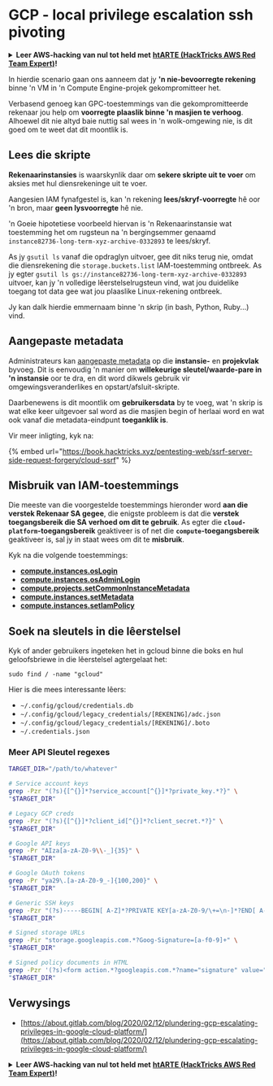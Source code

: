 # GCP - local privilege escalation ssh pivoting

<details>

<summary><strong>Leer AWS-hacking van nul tot held met</strong> <a href="https://training.hacktricks.xyz/courses/arte"><strong>htARTE (HackTricks AWS Red Team Expert)</strong></a><strong>!</strong></summary>

Ander maniere om HackTricks te ondersteun:

* As jy wil sien dat jou **maatskappy geadverteer word in HackTricks** of **HackTricks aflaai in PDF-formaat**, kyk na die [**SUBSCRIPTION PLANS**](https://github.com/sponsors/carlospolop)!
* Kry die [**amptelike PEASS & HackTricks swag**](https://peass.creator-spring.com)
* Ontdek [**The PEASS Family**](https://opensea.io/collection/the-peass-family), ons versameling eksklusiewe [**NFTs**](https://opensea.io/collection/the-peass-family)
* **Sluit aan by die** 💬 [**Discord-groep**](https://discord.gg/hRep4RUj7f) of die [**telegram-groep**](https://t.me/peass) of **volg** my op **Twitter** 🐦 [**@carlospolopm**](https://twitter.com/carlospolopm)**.**
* **Deel jou hacking-truuks deur PR's in te dien by die** [**HackTricks**](https://github.com/carlospolop/hacktricks) en [**HackTricks Cloud**](https://github.com/carlospolop/hacktricks-cloud) github-repos.

</details>

In hierdie scenario gaan ons aanneem dat jy **'n nie-bevoorregte rekening** binne 'n VM in 'n Compute Engine-projek gekompromitteer het.

Verbasend genoeg kan GPC-toestemmings van die gekompromitteerde rekenaar jou help om **voorregte plaaslik binne 'n masjien te verhoog**. Alhoewel dit nie altyd baie nuttig sal wees in 'n wolk-omgewing nie, is dit goed om te weet dat dit moontlik is.

## Lees die skripte <a href="#follow-the-scripts" id="follow-the-scripts"></a>

**Rekenaarinstansies** is waarskynlik daar om **sekere skripte uit te voer** om aksies met hul diensrekeninge uit te voer.

Aangesien IAM fynafgestel is, kan 'n rekening **lees/skryf-voorregte** hê oor 'n bron, maar **geen lysvoorregte** hê nie.

'n Goeie hipotetiese voorbeeld hiervan is 'n Rekenaarinstansie wat toestemming het om rugsteun na 'n bergingsemmer genaamd `instance82736-long-term-xyz-archive-0332893` te lees/skryf.

As jy `gsutil ls` vanaf die opdraglyn uitvoer, gee dit niks terug nie, omdat die diensrekening die `storage.buckets.list` IAM-toestemming ontbreek. As jy egter `gsutil ls gs://instance82736-long-term-xyz-archive-0332893` uitvoer, kan jy 'n volledige lêerstelselrugsteun vind, wat jou duidelike toegang tot data gee wat jou plaaslike Linux-rekening ontbreek.

Jy kan dalk hierdie emmernaam binne 'n skrip (in bash, Python, Ruby...) vind.

## Aangepaste metadata

Administrateurs kan [aangepaste metadata](https://cloud.google.com/compute/docs/storing-retrieving-metadata#custom) op die **instansie-** en **projekvlak** byvoeg. Dit is eenvoudig 'n manier om **willekeurige sleutel/waarde-pare in 'n instansie** oor te dra, en dit word dikwels gebruik vir omgewingsveranderlikes en opstart/afsluit-skripte.

Daarbenewens is dit moontlik om **gebruikersdata** by te voeg, wat 'n skrip is wat elke keer uitgevoer sal word as die masjien begin of herlaai word en wat ook vanaf die metadata-eindpunt **toeganklik is**.

Vir meer inligting, kyk na:

{% embed url="https://book.hacktricks.xyz/pentesting-web/ssrf-server-side-request-forgery/cloud-ssrf" %}

## **Misbruik van IAM-toestemmings**

Die meeste van die voorgestelde toestemmings hieronder word **aan die verstek Rekenaar SA gegee**, die enigste probleem is dat die **verstek toegangsbereik die SA verhoed om dit te gebruik**. As egter die **`cloud-platform`-toegangsbereik** geaktiveer is of net die **`compute`-toegangsbereik** geaktiveer is, sal jy in staat wees om dit te **misbruik**.

Kyk na die volgende toestemmings:

* [**compute.instances.osLogin**](gcp-compute-privesc/#compute.instances.oslogin)
* [**compute.instances.osAdminLogin**](gcp-compute-privesc/#compute.instances.osadminlogin)
* [**compute.projects.setCommonInstanceMetadata**](gcp-compute-privesc/#compute.projects.setcommoninstancemetadata)
* [**compute.instances.setMetadata**](gcp-compute-privesc/#compute.instances.setmetadata)
* [**compute.instances.setIamPolicy**](gcp-compute-privesc/#compute.instances.setiampolicy)

## Soek na sleutels in die lêerstelsel

Kyk of ander gebruikers ingeteken het in gcloud binne die boks en hul geloofsbriewe in die lêerstelsel agtergelaat het:

```
sudo find / -name "gcloud"
```

Hier is die mees interessante lêers:

* `~/.config/gcloud/credentials.db`
* `~/.config/gcloud/legacy_credentials/[REKENING]/adc.json`
* `~/.config/gcloud/legacy_credentials/[REKENING]/.boto`
* `~/.credentials.json`

### Meer API Sleutel regexes

```bash
TARGET_DIR="/path/to/whatever"

# Service account keys
grep -Pzr "(?s){[^{}]*?service_account[^{}]*?private_key.*?}" \
"$TARGET_DIR"

# Legacy GCP creds
grep -Pzr "(?s){[^{}]*?client_id[^{}]*?client_secret.*?}" \
"$TARGET_DIR"

# Google API keys
grep -Pr "AIza[a-zA-Z0-9\\-_]{35}" \
"$TARGET_DIR"

# Google OAuth tokens
grep -Pr "ya29\.[a-zA-Z0-9_-]{100,200}" \
"$TARGET_DIR"

# Generic SSH keys
grep -Pzr "(?s)-----BEGIN[ A-Z]*?PRIVATE KEY[a-zA-Z0-9/\+=\n-]*?END[ A-Z]*?PRIVATE KEY-----" \
"$TARGET_DIR"

# Signed storage URLs
grep -Pir "storage.googleapis.com.*?Goog-Signature=[a-f0-9]+" \
"$TARGET_DIR"

# Signed policy documents in HTML
grep -Pzr '(?s)<form action.*?googleapis.com.*?name="signature" value=".*?">' \
"$TARGET_DIR"
```

## Verwysings

* [https://about.gitlab.com/blog/2020/02/12/plundering-gcp-escalating-privileges-in-google-cloud-platform/](https://about.gitlab.com/blog/2020/02/12/plundering-gcp-escalating-privileges-in-google-cloud-platform/)

<details>

<summary><strong>Leer AWS-hacking van nul tot held met</strong> <a href="https://training.hacktricks.xyz/courses/arte"><strong>htARTE (HackTricks AWS Red Team Expert)</strong></a><strong>!</strong></summary>

Ander maniere om HackTricks te ondersteun:

* As jy jou **maatskappy geadverteer wil sien in HackTricks** of **HackTricks in PDF wil aflaai**, kyk na die [**SUBSCRIPTION PLANS**](https://github.com/sponsors/carlospolop)!
* Kry die [**amptelike PEASS & HackTricks swag**](https://peass.creator-spring.com)
* Ontdek [**The PEASS Family**](https://opensea.io/collection/the-peass-family), ons versameling eksklusiewe [**NFTs**](https://opensea.io/collection/the-peass-family)
* **Sluit aan by die** 💬 [**Discord-groep**](https://discord.gg/hRep4RUj7f) of die [**telegram-groep**](https://t.me/peass) of **volg** my op **Twitter** 🐦 [**@carlospolopm**](https://twitter.com/carlospolopm)**.**
* **Deel jou hacking-truuks deur PR's in te dien by die** [**HackTricks**](https://github.com/carlospolop/hacktricks) en [**HackTricks Cloud**](https://github.com/carlospolop/hacktricks-cloud) github-repos.

</details>
